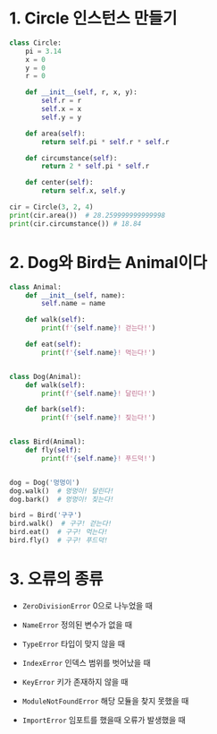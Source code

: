 # 1. Circle 인스턴스 만들기

```python
class Circle:
    pi = 3.14
    x = 0
    y = 0
    r = 0

    def __init__(self, r, x, y):
        self.r = r
        self.x = x
        self.y = y

    def area(self):
        return self.pi * self.r * self.r

    def circumstance(self):
        return 2 * self.pi * self.r

    def center(self):
        return self.x, self.y

cir = Circle(3, 2, 4)
print(cir.area())  # 28.259999999999998
print(cir.circumstance()) # 18.84
```



# 2. Dog와 Bird는 Animal이다

```python
class Animal:
    def __init__(self, name):
        self.name = name

    def walk(self):
        print(f'{self.name}! 걷는다!')

    def eat(self):
        print(f'{self.name}! 먹는다!')


class Dog(Animal):
    def walk(self):
        print(f'{self.name}! 달린다!')

    def bark(self):
        print(f'{self.name}! 짖는다!')


class Bird(Animal):
    def fly(self):
        print(f'{self.name}! 푸드덕!')


dog = Dog('멍멍이')
dog.walk()  # 멍멍이! 달린다!
dog.bark()  # 멍멍이! 짖는다!

bird = Bird('구구')
bird.walk()  # 구구! 걷는다!
bird.eat()  # 구구! 먹는다!
bird.fly()  # 구구! 푸드덕!
```



# 3. 오류의 종류

- `ZeroDivisionError` 0으로 나누었을 때

- `NameError` 정의된 변수가 없을 때

- `TypeError` 타입이 맞지 않을 때

- `IndexError` 인덱스 범위를 벗어났을 때

- `KeyError` 키가 존재하지 않을 때

- `ModuleNotFoundError` 해당 모듈을 찾지 못했을 때

- `ImportError` 임포트를 했을때 오류가 발생했을 때